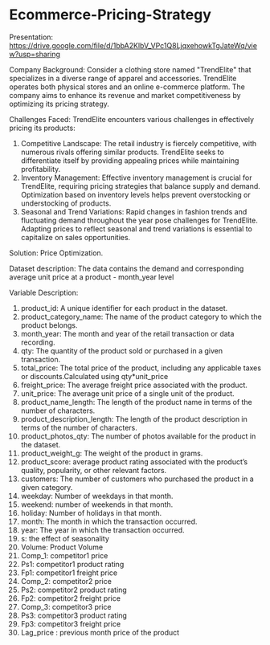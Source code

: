 # Ecommerce-Pricing-Strategy
Presentation: https://drive.google.com/file/d/1bbA2KlbV_VPc1Q8LjqxehowkTgJateWq/view?usp=sharing

Company Background:
Consider a clothing store named "TrendElite" that specializes in a diverse range of apparel and accessories. TrendElite operates both physical stores and an online e-commerce platform. The company aims to enhance its revenue and market competitiveness by optimizing its pricing strategy.

Challenges Faced:
TrendElite encounters various challenges in effectively pricing its products:

1.	Competitive Landscape: The retail industry is fiercely competitive, with numerous rivals offering similar products. TrendElite seeks to differentiate itself by providing appealing prices while maintaining profitability.
2.	Inventory Management: Effective inventory management is crucial for TrendElite, requiring pricing strategies that balance supply and demand. Optimization based on inventory levels helps prevent overstocking or understocking of products.
3.	Seasonal and Trend Variations: Rapid changes in fashion trends and fluctuating demand throughout the year pose challenges for TrendElite. Adapting prices to reflect seasonal and trend variations is essential to capitalize on sales opportunities.

Solution: Price Optimization.

Dataset description: The data contains the demand and corresponding average unit price at a product - month_year level

Variable Description:
1.	product_id: A unique identifier for each product in the dataset.
2.	product_category_name: The name of the product category to which the product belongs.
3.	month_year: The month and year of the retail transaction or data recording.
4.	qty: The quantity of the product sold or purchased in a given transaction.
5.	total_price: The total price of the product, including any applicable taxes or discounts.Calculated using qty*unit_price
6.	freight_price: The average freight price associated with the product.
7.	unit_price: The average unit price of a single unit of the product.
8.	product_name_length: The length of the product name in terms of the number of characters.
9.	product_description_length: The length of the product description in terms of the number of characters.
10.	product_photos_qty: The number of photos available for the product in the dataset.
11.	product_weight_g: The weight of the product in grams.
12.	product_score: average product rating associated with the product’s quality, popularity, or other relevant factors.
13.	customers: The number of customers who purchased the product in a given category.
14.	weekday: Number of weekdays in that month.
15.	weekend: number of weekends in that month.
16.	holiday: Number of holidays in that month.
17.	month: The month in which the transaction occurred.
18.	year: The year in which the transaction occurred.
19.	s: the effect of seasonality
20.	Volume: Product Volume
21.	Comp_1: competitor1 price
22.	Ps1: competitor1 product rating
23.	Fp1: competitor1 freight price
24.	Comp_2: competitor2 price
25.	Ps2: competitor2 product rating
26.	Fp2: competitor2 freight price
27.	Comp_3: competitor3 price
28.	Ps3: competitor3 product rating
29.	Fp3: competitor3 freight price
30.	Lag_price : previous month price of the product
